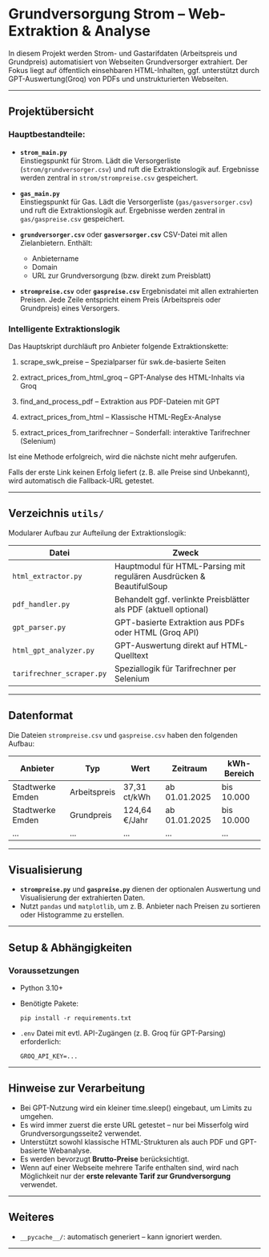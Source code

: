 # Grundversorgung Strom – Web-Extraktion & Analyse

In diesem Projekt werden Strom- und Gastarifdaten (Arbeitspreis und Grundpreis) automatisiert von Webseiten Grundversorger extrahiert. Der Fokus liegt auf öffentlich einsehbaren HTML-Inhalten, ggf. unterstützt durch GPT-Auswertung(Groq) von PDFs und unstrukturierten Webseiten.

---

## Projektübersicht

### Hauptbestandteile:

- **`strom_main.py`**  
  Einstiegspunkt für Strom. Lädt die Versorgerliste (`strom/grundversorger.csv`) und ruft die Extraktionslogik auf. Ergebnisse werden zentral in `strom/strompreise.csv` gespeichert.

 - **`gas_main.py`**  
  Einstiegspunkt für Gas. Lädt die Versorgerliste (`gas/gasversorger.csv`) und ruft die Extraktionslogik auf. Ergebnisse werden zentral in `gas/gaspreise.csv` gespeichert. 

- **`grundversorger.csv`** oder **`gasversorger.csv`**
  CSV-Datei mit allen Zielanbietern. Enthält:
  - Anbietername
  - Domain
  - URL zur Grundversorgung (bzw. direkt zum Preisblatt)

- **`strompreise.csv`**  oder **`gaspreise.csv`** 
  Ergebnisdatei mit allen extrahierten Preisen. Jede Zeile entspricht einem Preis (Arbeitspreis oder Grundpreis) eines Versorgers.


### Intelligente Extraktionslogik
Das Hauptskript durchläuft pro Anbieter folgende Extraktionskette:

1. scrape_swk_preise – Spezialparser für swk.de-basierte Seiten

2. extract_prices_from_html_groq – GPT-Analyse des HTML-Inhalts via Groq

3. find_and_process_pdf – Extraktion aus PDF-Dateien mit GPT

4. extract_prices_from_html – Klassische HTML-RegEx-Analyse

5. extract_prices_from_tarifrechner – Sonderfall: interaktive Tarifrechner (Selenium)

Ist eine Methode erfolgreich, wird die nächste nicht mehr aufgerufen.

Falls der erste Link keinen Erfolg liefert (z. B. alle Preise sind Unbekannt), wird automatisch die Fallback-URL getestet.

---

## Verzeichnis `utils/`

Modularer Aufbau zur Aufteilung der Extraktionslogik:

| Datei                    | Zweck                                                                 |
|--------------------------|-----------------------------------------------------------------------|
| `html_extractor.py`      | Hauptmodul für HTML-Parsing mit regulären Ausdrücken & BeautifulSoup  |
| `pdf_handler.py`         | Behandelt ggf. verlinkte Preisblätter als PDF (aktuell optional)      |
| `gpt_parser.py`          | GPT-basierte Extraktion aus PDFs oder HTML (Groq API)                 |
| `html_gpt_analyzer.py`   | GPT-Auswertung direkt auf HTML-Quelltext                              |
| `tarifrechner_scraper.py`| Speziallogik für Tarifrechner per Selenium                            |

---

## Datenformat

Die Dateien `strompreise.csv` und `gaspreise.csv`  haben den folgenden Aufbau:

| Anbieter              | Typ         | Wert             | Zeitraum        | kWh-Bereich      |
|-----------------------|-------------|------------------|------------------|------------------|
| Stadtwerke Emden      | Arbeitspreis| 37,31 ct/kWh     | ab 01.01.2025   | bis 10.000       |
| Stadtwerke Emden      | Grundpreis  | 124,64 €/Jahr    | ab 01.01.2025   | bis 10.000       |
| ...                   | ...         | ...              | ...             | ...              |

---

## Visualisierung

- **`strompreise.py`** und **`gaspreise.py`**  dienen der optionalen Auswertung und Visualisierung der extrahierten Daten.
- Nutzt `pandas` und `matplotlib`, um z. B. Anbieter nach Preisen zu sortieren oder Histogramme zu erstellen.

---

## Setup & Abhängigkeiten

### Voraussetzungen

- Python 3.10+
- Benötigte Pakete:
  ```
  pip install -r requirements.txt
  ```

- `.env` Datei mit evtl. API-Zugängen (z. B. Groq für GPT-Parsing) erforderlich:
  ```
  GROQ_API_KEY=...
  ```

---

## Hinweise zur Verarbeitung


- Bei GPT-Nutzung wird ein kleiner time.sleep() eingebaut, um Limits zu umgehen.
- Es wird immer zuerst die erste URL getestet – nur bei Misserfolg wird Grundversorgungsseite2 verwendet.
- Unterstützt sowohl klassische HTML-Strukturen als auch PDF und GPT-basierte Webanalyse.
- Es werden bevorzugt **Brutto-Preise** berücksichtigt.
- Wenn auf einer Webseite mehrere Tarife enthalten sind, wird nach Möglichkeit nur der **erste relevante Tarif zur Grundversorgung** verwendet.


---

## Weiteres

- `__pycache__/`: automatisch generiert – kann ignoriert werden.

---

